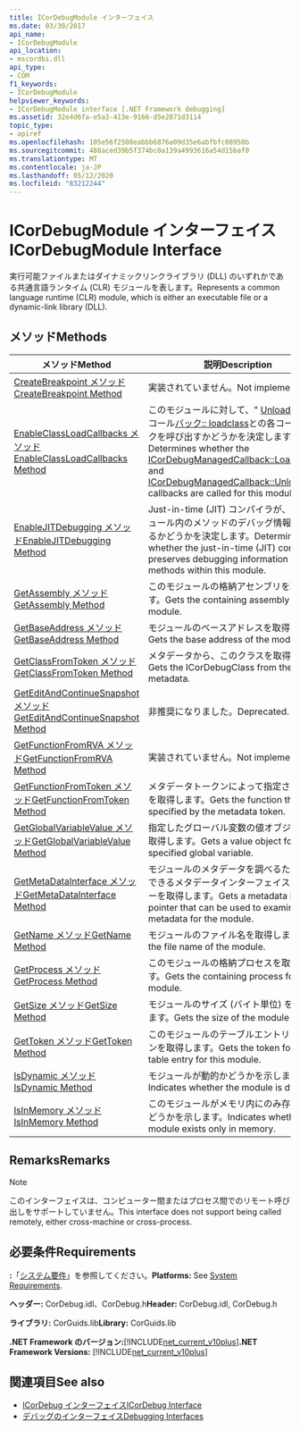 ```yaml
---
title: ICorDebugModule インターフェイス
ms.date: 03/30/2017
api_name:
- ICorDebugModule
api_location:
- mscordbi.dll
api_type:
- COM
f1_keywords:
- ICorDebugModule
helpviewer_keywords:
- ICorDebugModule interface [.NET Framework debugging]
ms.assetid: 32e4d6fa-e5a3-413e-9166-d5e2871d3114
topic_type:
- apiref
ms.openlocfilehash: 105e56f2508eabbb6876a09d35e6abfbfc08950b
ms.sourcegitcommit: 488aced39b5f374bc0a139a4993616a54d15baf0
ms.translationtype: MT
ms.contentlocale: ja-JP
ms.lasthandoff: 05/12/2020
ms.locfileid: "83212244"
---
```

# <a name="icordebugmodule-interface"></a><span data-ttu-id="46cad-102">ICorDebugModule インターフェイス</span><span class="sxs-lookup"><span data-stu-id="46cad-102">ICorDebugModule Interface</span></span>

<span data-ttu-id="46cad-103">実行可能ファイルまたはダイナミックリンクライブラリ (DLL) のいずれかである共通言語ランタイム (CLR) モジュールを表します。</span><span class="sxs-lookup"><span data-stu-id="46cad-103">Represents a common language runtime (CLR) module, which is either an executable file or a dynamic-link library (DLL).</span></span>  
  
## <a name="methods"></a><span data-ttu-id="46cad-104">メソッド</span><span class="sxs-lookup"><span data-stu-id="46cad-104">Methods</span></span>  
  
|<span data-ttu-id="46cad-105">メソッド</span><span class="sxs-lookup"><span data-stu-id="46cad-105">Method</span></span>|<span data-ttu-id="46cad-106">説明</span><span class="sxs-lookup"><span data-stu-id="46cad-106">Description</span></span>|  
|------------|-----------------|  
|[<span data-ttu-id="46cad-107">CreateBreakpoint メソッド</span><span class="sxs-lookup"><span data-stu-id="46cad-107">CreateBreakpoint Method</span></span>](icordebugmodule-createbreakpoint-method.md)|<span data-ttu-id="46cad-108">実装されていません。</span><span class="sxs-lookup"><span data-stu-id="46cad-108">Not implemented.</span></span>|  
|[<span data-ttu-id="46cad-109">EnableClassLoadCallbacks メソッド</span><span class="sxs-lookup"><span data-stu-id="46cad-109">EnableClassLoadCallbacks Method</span></span>](icordebugmodule-enableclassloadcallbacks-method.md)|<span data-ttu-id="46cad-110">このモジュールに対して、" [UnloadClass](icordebugmanagedcallback-unloadclass-method.md) " コール[バック:: loadclass](icordebugmanagedcallback-loadclass-method.md)との各コールバックを呼び出すかどうかを決定します。</span><span class="sxs-lookup"><span data-stu-id="46cad-110">Determines whether the [ICorDebugManagedCallback::LoadClass](icordebugmanagedcallback-loadclass-method.md) and [ICorDebugManagedCallback::UnloadClass](icordebugmanagedcallback-unloadclass-method.md) callbacks are called for this module.</span></span>|  
|[<span data-ttu-id="46cad-111">EnableJITDebugging メソッド</span><span class="sxs-lookup"><span data-stu-id="46cad-111">EnableJITDebugging Method</span></span>](icordebugmodule-enablejitdebugging-method.md)|<span data-ttu-id="46cad-112">Just-in-time (JIT) コンパイラが、このモジュール内のメソッドのデバッグ情報を保持するかどうかを決定します。</span><span class="sxs-lookup"><span data-stu-id="46cad-112">Determines whether the just-in-time (JIT) compiler preserves debugging information for methods within this module.</span></span>|  
|[<span data-ttu-id="46cad-113">GetAssembly メソッド</span><span class="sxs-lookup"><span data-stu-id="46cad-113">GetAssembly Method</span></span>](icordebugmodule-getassembly-method.md)|<span data-ttu-id="46cad-114">このモジュールの格納アセンブリを取得します。</span><span class="sxs-lookup"><span data-stu-id="46cad-114">Gets the containing assembly for this module.</span></span>|  
|[<span data-ttu-id="46cad-115">GetBaseAddress メソッド</span><span class="sxs-lookup"><span data-stu-id="46cad-115">GetBaseAddress Method</span></span>](icordebugmodule-getbaseaddress-method.md)|<span data-ttu-id="46cad-116">モジュールのベースアドレスを取得します。</span><span class="sxs-lookup"><span data-stu-id="46cad-116">Gets the base address of the module.</span></span>|  
|[<span data-ttu-id="46cad-117">GetClassFromToken メソッド</span><span class="sxs-lookup"><span data-stu-id="46cad-117">GetClassFromToken Method</span></span>](icordebugmodule-getclassfromtoken-method.md)|<span data-ttu-id="46cad-118">メタデータから、このクラスを取得します。</span><span class="sxs-lookup"><span data-stu-id="46cad-118">Gets the ICorDebugClass from the metadata.</span></span>|  
|[<span data-ttu-id="46cad-119">GetEditAndContinueSnapshot メソッド</span><span class="sxs-lookup"><span data-stu-id="46cad-119">GetEditAndContinueSnapshot Method</span></span>](icordebugmodule-geteditandcontinuesnapshot-method.md)|<span data-ttu-id="46cad-120">非推奨になりました。</span><span class="sxs-lookup"><span data-stu-id="46cad-120">Deprecated.</span></span>|  
|[<span data-ttu-id="46cad-121">GetFunctionFromRVA メソッド</span><span class="sxs-lookup"><span data-stu-id="46cad-121">GetFunctionFromRVA Method</span></span>](icordebugmodule-getfunctionfromrva-method.md)|<span data-ttu-id="46cad-122">実装されていません。</span><span class="sxs-lookup"><span data-stu-id="46cad-122">Not implemented.</span></span>|  
|[<span data-ttu-id="46cad-123">GetFunctionFromToken メソッド</span><span class="sxs-lookup"><span data-stu-id="46cad-123">GetFunctionFromToken Method</span></span>](icordebugmodule-getfunctionfromtoken-method.md)|<span data-ttu-id="46cad-124">メタデータトークンによって指定された関数を取得します。</span><span class="sxs-lookup"><span data-stu-id="46cad-124">Gets the function that is specified by the metadata token.</span></span>|  
|[<span data-ttu-id="46cad-125">GetGlobalVariableValue メソッド</span><span class="sxs-lookup"><span data-stu-id="46cad-125">GetGlobalVariableValue Method</span></span>](icordebugmodule-getglobalvariablevalue-method.md)|<span data-ttu-id="46cad-126">指定したグローバル変数の値オブジェクトを取得します。</span><span class="sxs-lookup"><span data-stu-id="46cad-126">Gets a value object for the specified global variable.</span></span>|  
|[<span data-ttu-id="46cad-127">GetMetaDataInterface メソッド</span><span class="sxs-lookup"><span data-stu-id="46cad-127">GetMetaDataInterface Method</span></span>](icordebugmodule-getmetadatainterface-method.md)|<span data-ttu-id="46cad-128">モジュールのメタデータを調べるために使用できるメタデータインターフェイスポインターを取得します。</span><span class="sxs-lookup"><span data-stu-id="46cad-128">Gets a metadata interface pointer that can be used to examine the metadata for the module.</span></span>|  
|[<span data-ttu-id="46cad-129">GetName メソッド</span><span class="sxs-lookup"><span data-stu-id="46cad-129">GetName Method</span></span>](icordebugmodule-getname-method.md)|<span data-ttu-id="46cad-130">モジュールのファイル名を取得します。</span><span class="sxs-lookup"><span data-stu-id="46cad-130">Gets the file name of the module.</span></span>|  
|[<span data-ttu-id="46cad-131">GetProcess メソッド</span><span class="sxs-lookup"><span data-stu-id="46cad-131">GetProcess Method</span></span>](icordebugmodule-getprocess-method.md)|<span data-ttu-id="46cad-132">このモジュールの格納プロセスを取得します。</span><span class="sxs-lookup"><span data-stu-id="46cad-132">Gets the containing process for this module.</span></span>|  
|[<span data-ttu-id="46cad-133">GetSize メソッド</span><span class="sxs-lookup"><span data-stu-id="46cad-133">GetSize Method</span></span>](icordebugmodule-getsize-method.md)|<span data-ttu-id="46cad-134">モジュールのサイズ (バイト単位) を取得します。</span><span class="sxs-lookup"><span data-stu-id="46cad-134">Gets the size of the module in bytes.</span></span>|  
|[<span data-ttu-id="46cad-135">GetToken メソッド</span><span class="sxs-lookup"><span data-stu-id="46cad-135">GetToken Method</span></span>](icordebugmodule-gettoken-method.md)|<span data-ttu-id="46cad-136">このモジュールのテーブルエントリのトークンを取得します。</span><span class="sxs-lookup"><span data-stu-id="46cad-136">Gets the token for the table entry for this module.</span></span>|  
|[<span data-ttu-id="46cad-137">IsDynamic メソッド</span><span class="sxs-lookup"><span data-stu-id="46cad-137">IsDynamic Method</span></span>](icordebugmodule-isdynamic-method.md)|<span data-ttu-id="46cad-138">モジュールが動的かどうかを示します。</span><span class="sxs-lookup"><span data-stu-id="46cad-138">Indicates whether the module is dynamic.</span></span>|  
|[<span data-ttu-id="46cad-139">IsInMemory メソッド</span><span class="sxs-lookup"><span data-stu-id="46cad-139">IsInMemory Method</span></span>](icordebugmodule-isinmemory-method.md)|<span data-ttu-id="46cad-140">このモジュールがメモリ内にのみ存在するかどうかを示します。</span><span class="sxs-lookup"><span data-stu-id="46cad-140">Indicates whether this module exists only in memory.</span></span>|  
  
## <a name="remarks"></a><span data-ttu-id="46cad-141">Remarks</span><span class="sxs-lookup"><span data-stu-id="46cad-141">Remarks</span></span>  
  
> [!NOTE]
> <span data-ttu-id="46cad-142">このインターフェイスは、コンピューター間またはプロセス間でのリモート呼び出しをサポートしていません。</span><span class="sxs-lookup"><span data-stu-id="46cad-142">This interface does not support being called remotely, either cross-machine or cross-process.</span></span>  
  
## <a name="requirements"></a><span data-ttu-id="46cad-143">必要条件</span><span class="sxs-lookup"><span data-stu-id="46cad-143">Requirements</span></span>  
 <span data-ttu-id="46cad-144">**:**「[システム要件](../../get-started/system-requirements.md)」を参照してください。</span><span class="sxs-lookup"><span data-stu-id="46cad-144">**Platforms:** See [System Requirements](../../get-started/system-requirements.md).</span></span>  
  
 <span data-ttu-id="46cad-145">**ヘッダー:** CorDebug.idl、CorDebug.h</span><span class="sxs-lookup"><span data-stu-id="46cad-145">**Header:** CorDebug.idl, CorDebug.h</span></span>  
  
 <span data-ttu-id="46cad-146">**ライブラリ:** CorGuids.lib</span><span class="sxs-lookup"><span data-stu-id="46cad-146">**Library:** CorGuids.lib</span></span>  
  
 <span data-ttu-id="46cad-147">**.NET Framework のバージョン:**[!INCLUDE[net_current_v10plus](../../../../includes/net-current-v10plus-md.md)]</span><span class="sxs-lookup"><span data-stu-id="46cad-147">**.NET Framework Versions:** [!INCLUDE[net_current_v10plus](../../../../includes/net-current-v10plus-md.md)]</span></span>  
  
## <a name="see-also"></a><span data-ttu-id="46cad-148">関連項目</span><span class="sxs-lookup"><span data-stu-id="46cad-148">See also</span></span>

- [<span data-ttu-id="46cad-149">ICorDebug インターフェイス</span><span class="sxs-lookup"><span data-stu-id="46cad-149">ICorDebug Interface</span></span>](icordebug-interface.md)
- [<span data-ttu-id="46cad-150">デバッグのインターフェイス</span><span class="sxs-lookup"><span data-stu-id="46cad-150">Debugging Interfaces</span></span>](debugging-interfaces.md)
